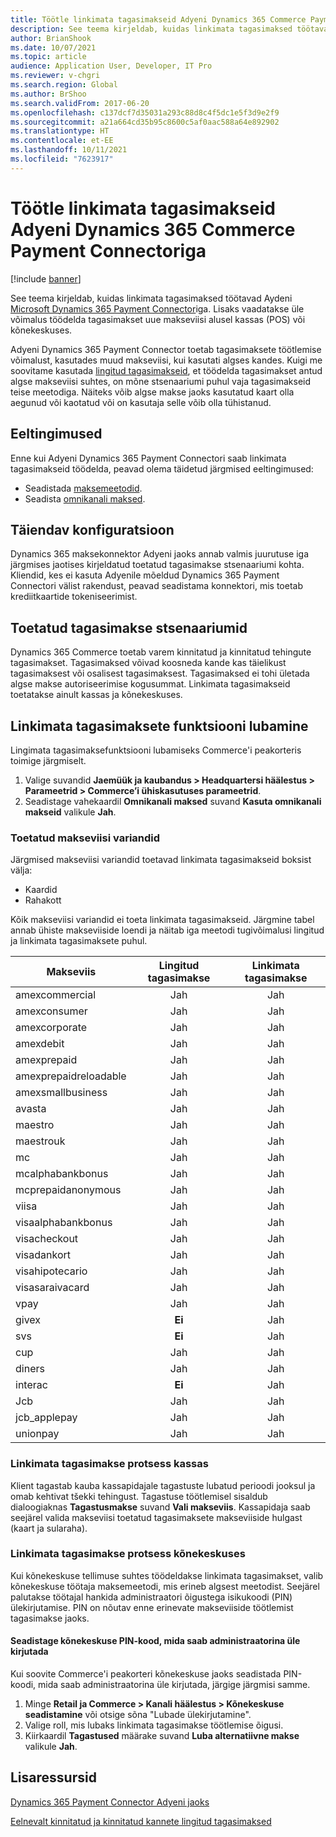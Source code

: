 ```yaml
---
title: Töötle linkimata tagasimakseid Adyeni Dynamics 365 Commerce Payment Connectoriga
description: See teema kirjeldab, kuidas linkimata tagasimaksed töötavad Aydeni Microsoft Dynamics 365 Payment Connectoriga.
author: BrianShook
ms.date: 10/07/2021
ms.topic: article
audience: Application User, Developer, IT Pro
ms.reviewer: v-chgri
ms.search.region: Global
ms.author: BrShoo
ms.search.validFrom: 2017-06-20
ms.openlocfilehash: c137dcf7d35031a293c88d8c4f5dc1e5f3d9e2f9
ms.sourcegitcommit: a21a664cd35b95c8600c5af0aac588a64e892902
ms.translationtype: HT
ms.contentlocale: et-EE
ms.lasthandoff: 10/11/2021
ms.locfileid: "7623917"
---
```

# <a name="process-unlinked-refunds-with-the-dynamics-365-commerce-payment-connector-for-adyen"></a>Töötle linkimata tagasimakseid Adyeni Dynamics 365 Commerce Payment Connectoriga

[!include [banner](../includes/banner.md)]

See teema kirjeldab, kuidas linkimata tagasimaksed töötavad Aydeni [Microsoft Dynamics 365 Payment Connector](adyen-connector.md)iga. Lisaks vaadatakse üle võimalus töödelda tagasimakset uue makseviisi alusel kassas (POS) või kõnekeskuses.

Adyeni Dynamics 365 Payment Connector toetab tagasimaksete töötlemise võimalust, kasutades muud makseviisi, kui kasutati algses kandes. Kuigi me soovitame kasutada [lingitud tagasimakseid](linked-refunds.md), et töödelda tagasimakset antud algse makseviisi suhtes, on mõne stsenaariumi puhul vaja tagasimakseid teise meetodiga. Näiteks võib algse makse jaoks kasutatud kaart olla aegunud või kaotatud või on kasutaja selle võib olla tühistanud.

## <a name="prerequisites"></a>Eeltingimused

Enne kui Adyeni Dynamics 365 Payment Connectori saab linkimata tagasimakseid töödelda, peavad olema täidetud järgmised eeltingimused:

- Seadistada [maksemeetodid](../payment-methods.md).
- Seadista [omnikanali maksed](../omni-channel-payments.md).

## <a name="additional-configuration"></a>Täiendav konfiguratsioon

Dynamics 365 maksekonnektor Adyeni jaoks annab valmis juurutuse iga järgmises jaotises kirjeldatud toetatud tagasimakse stsenaariumi kohta. Kliendid, kes ei kasuta Adyenile mõeldud Dynamics 365 Payment Connectori välist rakendust, peavad seadistama konnektori, mis toetab krediitkaartide tokeniseerimist.

## <a name="supported-refund-scenarios"></a>Toetatud tagasimakse stsenaariumid

Dynamics 365 Commerce toetab varem kinnitatud ja kinnitatud tehingute tagasimakset. Tagasimaksed võivad koosneda kande kas täielikust tagasimaksest või osalisest tagasimaksest. Tagasimaksed ei tohi ületada algse makse autoriseerimise kogusummat. Linkimata tagasimakseid toetatakse ainult kassas ja kõnekeskuses.

## <a name="enable-unlinked-refunds-functionality"></a>Linkimata tagasimaksete funktsiooni lubamine

Lingimata tagasimaksefunktsiooni lubamiseks Commerce'i peakorteris toimige järgmiselt.

1. Valige suvandid **Jaemüük ja kaubandus \> Headquartersi häälestus \> Parameetrid \> Commerce’i ühiskasutuses parameetrid**.
1. Seadistage vahekaardil **Omnikanali maksed** suvand **Kasuta omnikanali makseid** valikule **Jah**.

### <a name="supported-payment-method-variants"></a>Toetatud makseviisi variandid

Järgmised makseviisi variandid toetavad linkimata tagasimakseid boksist välja:

- Kaardid
- Rahakott

Kõik makseviisi variandid ei toeta linkimata tagasimakseid. Järgmine tabel annab ühiste makseviiside loendi ja näitab iga meetodi tugivõimalusi lingitud ja linkimata tagasimaksete puhul.

| Makseviis        | Lingitud tagasimakse | Linkimata tagasimakse |
|-----------------------|:-------------:|:---------------:|
| amexcommercial        | Jah           | Jah             |
| amexconsumer          | Jah           | Jah             |
| amexcorporate         | Jah           | Jah             |
| amexdebit             | Jah           | Jah             |
| amexprepaid           | Jah           | Jah             |
| amexprepaidreloadable | Jah           | Jah             |
| amexsmallbusiness     | Jah           | Jah             |
| avasta              | Jah           | Jah             |
| maestro               | Jah           | Jah             |
| maestrouk             | Jah           | Jah             |
| mc                    | Jah           | Jah             |
| mcalphabankbonus      | Jah           | Jah             |
| mcprepaidanonymous    | Jah           | Jah             |
| viisa                  | Jah           | Jah             |
| visaalphabankbonus    | Jah           | Jah             |
| visacheckout          | Jah           | Jah             |
| visadankort           | Jah           | Jah             |
| visahipotecario       | Jah           | Jah             |
| visasaraivacard       | Jah           | Jah             |
| vpay                  | Jah           | Jah             |
| givex                 | **Ei**        | Jah             |
| svs                   | **Ei**        | Jah             |
| cup                   | Jah           | Jah             |
| diners                | Jah           | Jah             |
| interac               | **Ei**        | Jah             |
| Jcb                   | Jah           | Jah             |
| jcb_applepay          | Jah           | Jah             |
| unionpay              | Jah           | Jah             |

### <a name="process-an-unlinked-refund-in-pos"></a>Linkimata tagasimakse protsess kassas

Klient tagastab kauba kassapidajale tagastuste lubatud perioodi jooksul ja omab kehtivat tšekki tehingust. Tagastuse töötlemisel sisaldub dialoogiaknas **Tagastusmakse** suvand **Vali makseviis**. Kassapidaja saab seejärel valida makseviisi toetatud tagasimaksete makseviiside hulgast (kaart ja sularaha).

### <a name="process-an-unlinked-refund-in-call-center"></a>Linkimata tagasimakse protsess kõnekeskuses

Kui kõnekeskuse tellimuse suhtes töödeldakse linkimata tagasimakset, valib kõnekeskuse töötaja maksemeetodi, mis erineb algsest meetodist. Seejärel palutakse töötajal hankida administraatori õigustega isikukoodi (PIN) ülekirjutamise. PIN on nõutav enne erinevate makseviiside töötlemist tagasimakse jaoks.

#### <a name="set-up-an-administrator-override-pin-for-call-center"></a>Seadistage kõnekeskuse PIN-kood, mida saab administraatorina üle kirjutada

Kui soovite Commerce'i peakorteri kõnekeskuse jaoks seadistada PIN-koodi, mida saab administraatorina üle kirjutada, järgige järgmisi samme.

1. Minge **Retail ja Commerce \> Kanali häälestus \> Kõnekeskuse seadistamine** või otsige sõna "Lubade ülekirjutamine".
1. Valige roll, mis lubaks linkimata tagasimakse töötlemise õigusi.
1. Kiirkaardil **Tagastused** määrake suvand **Luba alternatiivne makse** valikule **Jah**.

## <a name="additional-resources"></a>Lisaressursid

[Dynamics 365 Payment Connector Adyeni jaoks](adyen-connector.md)

[Eelnevalt kinnitatud ja kinnitatud kannete lingitud tagasimaksed](linked-refunds.md)
